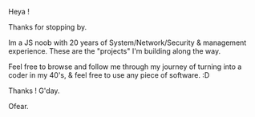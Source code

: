 Heya ! 

Thanks for stopping by.


Im a JS noob with 20 years of System/Network/Security & management experience.
These are the "projects" I'm building along the way.

Feel free to browse and follow  me through my journey of turning into a coder in my 40's, & feel free to use any piece of software. :D 

Thanks ! 
G'day. 


Ofear.


